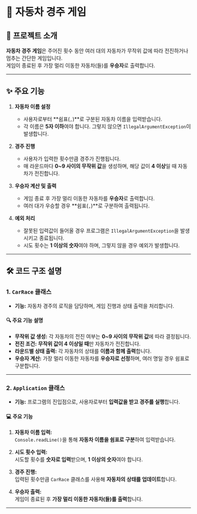 # 🚗 자동차 경주 게임

## 📌 프로젝트 소개
**자동차 경주 게임**은 주어진 횟수 동안 여러 대의 자동차가 무작위 값에 따라 전진하거나 멈추는 간단한 게임입니다.  
게임이 종료된 후 가장 멀리 이동한 자동차(들)를 **우승자**로 출력합니다.

---

## ✨ 주요 기능

1. **자동차 이름 설정**
    - 사용자로부터 **쉼표(`,`)**로 구분된 자동차 이름을 입력받습니다.
    - 각 이름은 **5자 이하**여야 합니다. 그렇지 않으면 `IllegalArgumentException`이 발생합니다.

2. **경주 진행**
    - 사용자가 입력한 횟수만큼 경주가 진행됩니다.
    - 매 라운드마다 **0~9 사이의 무작위 값**을 생성하며, 해당 값이 **4 이상**일 때 자동차가 전진합니다.

3. **우승자 계산 및 출력**
    - 게임 종료 후 가장 멀리 이동한 자동차를 **우승자**로 출력합니다.
    - 여러 대가 우승할 경우 **쉼표(`,`)**로 구분하여 출력됩니다.

4. **예외 처리**
    - 잘못된 입력값이 들어올 경우 프로그램은 `IllegalArgumentException`을 발생시키고 종료됩니다.
    - 시도 횟수는 **1 이상의 숫자**여야 하며, 그렇지 않을 경우 예외가 발생합니다.

---

## 🛠️ 코드 구조 설명

### 1. `CarRace` 클래스

- **기능:** 자동차 경주의 로직을 담당하며, 게임 진행과 상태 출력을 처리합니다.

#### 🔍 주요 기능 설명

- **무작위 값 생성:** 각 자동차의 전진 여부는 **0~9 사이의 무작위 값**에 따라 결정됩니다.
- **전진 조건:** **무작위 값이 4 이상일 때**만 자동차가 전진합니다.
- **라운드별 상태 출력:** 각 자동차의 상태를 **이름과 함께 출력**합니다.
- **우승자 계산:** 가장 멀리 이동한 자동차를 **우승자로 선정**하며, 여러 명일 경우 쉼표로 구분합니다.

---

### 2. `Application` 클래스

- **기능:** 프로그램의 진입점으로, 사용자로부터 **입력값을 받고 경주를 실행**합니다.

#### 💻 주요 기능

1. **자동차 이름 입력:**  
   `Console.readLine()`을 통해 **자동차 이름을 쉼표로 구분**하여 입력받습니다.

2. **시도 횟수 입력:**  
   시도할 횟수를 **숫자로 입력**받으며, **1 이상의 숫자**여야 합니다.

3. **경주 진행:**  
   입력된 횟수만큼 `CarRace` 클래스를 사용해 **자동차의 상태를 업데이트**합니다.

4. **우승자 출력:**  
   게임이 종료된 후 **가장 멀리 이동한 자동차(들)를 출력**합니다.

---
 
